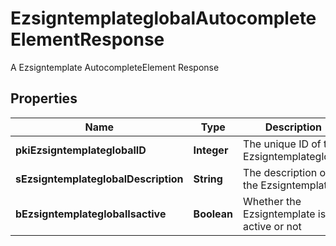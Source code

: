 

# EzsigntemplateglobalAutocompleteElementResponse

A Ezsigntemplate AutocompleteElement Response

## Properties

| Name | Type | Description | Notes |
|------------ | ------------- | ------------- | -------------|
|**pkiEzsigntemplateglobalID** | **Integer** | The unique ID of the Ezsigntemplateglobal |  |
|**sEzsigntemplateglobalDescription** | **String** | The description of the Ezsigntemplate |  |
|**bEzsigntemplateglobalIsactive** | **Boolean** | Whether the Ezsigntemplate is active or not |  |



